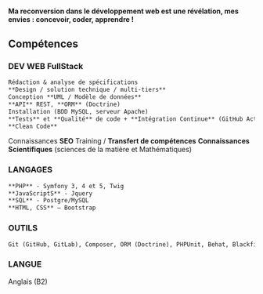 
#### Ma reconversion dans le développement web est une révélation, mes envies : concevoir, coder, apprendre !


## Compétences

### DEV WEB FullStack
```markdown
Rédaction & analyse de spécifications
**Design / solution technique / multi-tiers**
Conception **UML / Modèle de données**
**API** REST, **ORM** (Doctrine)
Installation (BDD MySQL, serveur Apache)
**Tests** et **Qualité** de code + **Intégration Continue** (GitHub Action, Gitlab CI)
**Clean Code**
````
Connaissances **SEO**
Training / **Transfert de compétences**
**Connaissances Scientifiques** (sciences de la matière et Mathématiques)

### LANGAGES
```markdown
**PHP** - Symfony 3, 4 et 5, Twig
**JavaScriptS** - Jquery
**SQL** - Postgre/MySQL 
**HTML, CSS** – Bootstrap
````

### OUTILS
```markdown
Git (GitHub, GitLab), Composer, ORM (Doctrine), PHPUnit, Behat, Blackfire
````

### LANGUE
Anglais (B2)

